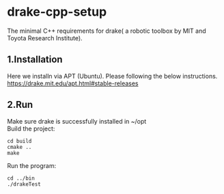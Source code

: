 # drake-cpp-setup
The minimal C++ requirements for drake( a robotic toolbox by MIT and Toyota Research Institute).

## 1.Installation
 Here we installn via APT (Ubuntu). Please following the below instructions. \
 https://drake.mit.edu/apt.html#stable-releases
 
## 2.Run
 Make sure drake is successfully installed in ~/opt \
 Build the project: 
 ```
 cd build 
 cmake .. 
 make  
 ```
 Run the program: 
 ```
 cd ../bin
 ./drakeTest
 ```
 
